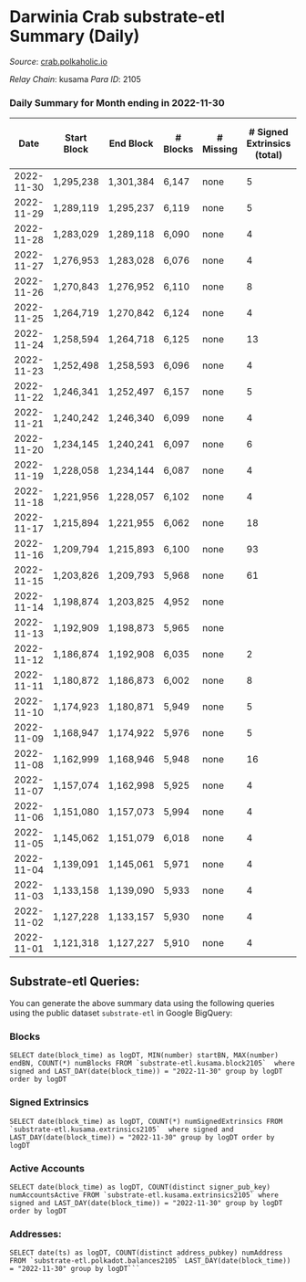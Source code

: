 # Darwinia Crab substrate-etl Summary (Daily)

_Source_: [crab.polkaholic.io](https://crab.polkaholic.io)

*Relay Chain*: kusama
*Para ID*: 2105



### Daily Summary for Month ending in 2022-11-30


| Date | Start Block | End Block | # Blocks | # Missing | # Signed Extrinsics (total) | # Active Accounts | # Addresses with Balances | # Events | # Transfers | # XCM Transfers In | # XCM Transfers Out |
| ---- | ----------- | --------- | -------- | --------- | --------------------------- | ----------------- | ------------------------- | -------- | ----------- | ------------------ | ------------------- |
| 2022-11-30 | 1,295,238 | 1,301,384 | 6,147 | none | 5 | 2 | 52 | 12,380 | 61 ($0.001) |   | 1  |
| 2022-11-29 | 1,289,119 | 1,295,237 | 6,119 | none | 5 | 2 | 52 | 12,328 | 61 ($0.003) | 1 ($0.006) | 1 ($0.0019) |
| 2022-11-28 | 1,283,029 | 1,289,118 | 6,090 | none | 4 | 1 | 52 | 12,200 |   |   |   |
| 2022-11-27 | 1,276,953 | 1,283,028 | 6,076 | none | 4 | 1 | 52 | 12,171 |   |   |   |
| 2022-11-26 | 1,270,843 | 1,276,952 | 6,110 | none | 8 | 3 |  | 12,326 | 67 ($0.10) |   |   |
| 2022-11-25 | 1,264,719 | 1,270,842 | 6,124 | none | 4 | 1 | 52 | 12,268 |   |   |   |
| 2022-11-24 | 1,258,594 | 1,264,718 | 6,125 | none | 13 | 4 | 52 | 12,696 | 353 ($0.15) | 5 ($0.033) | 8 ($0.39) |
| 2022-11-23 | 1,252,498 | 1,258,593 | 6,096 | none | 4 | 1 | 52 | 12,212 |   |   |   |
| 2022-11-22 | 1,246,341 | 1,252,497 | 6,157 | none | 5 | 1 |  | 12,337 |   |   |   |
| 2022-11-21 | 1,240,242 | 1,246,340 | 6,099 | none | 4 | 1 |  | 12,217 |   |   |   |
| 2022-11-20 | 1,234,145 | 1,240,241 | 6,097 | none | 6 | 1 | 52 | 12,354 | 132 ($0.11) |   |   |
| 2022-11-19 | 1,228,058 | 1,234,144 | 6,087 | none | 4 | 1 |  | 12,193 |   |   |   |
| 2022-11-18 | 1,221,956 | 1,228,057 | 6,102 | none | 4 | 1 | 52 | 12,224 |   |   |   |
| 2022-11-17 | 1,215,894 | 1,221,955 | 6,062 | none | 18 | 6 |  | 12,393 | 178 ($1.74) |   |   |
| 2022-11-16 | 1,209,794 | 1,215,893 | 6,100 | none | 93 | 7 |  | 13,455 | 809 ($4.20) |   |   |
| 2022-11-15 | 1,203,826 | 1,209,793 | 5,968 | none | 61 | 5 |  | 12,625 | 399 ($2.44) |   |   |
| 2022-11-14 | 1,198,874 | 1,203,825 | 4,952 | none |  |  |  | 9,907 |   |   |   |
| 2022-11-13 | 1,192,909 | 1,198,873 | 5,965 | none |  |  |  | 11,934 |   |   |   |
| 2022-11-12 | 1,186,874 | 1,192,908 | 6,035 | none | 2 | 1 |  | 12,081 |   |   |   |
| 2022-11-11 | 1,180,872 | 1,186,873 | 6,002 | none | 8 | 3 |  | 12,112 | 67 ($0.068) |   |   |
| 2022-11-10 | 1,174,923 | 1,180,871 | 5,949 | none | 5 | 2 |  | 11,989 | 61 ($0.011) |   | 1 ($0.0099) |
| 2022-11-09 | 1,168,947 | 1,174,922 | 5,976 | none | 5 | 2 | 50 | 12,041 | 66 ($0.056) |   |   |
| 2022-11-08 | 1,162,999 | 1,168,946 | 5,948 | none | 16 | 4 |  | 12,384 | 414 ($0.36) |   |   |
| 2022-11-07 | 1,157,074 | 1,162,998 | 5,925 | none | 4 | 1 |  | 11,870 |   |   |   |
| 2022-11-06 | 1,151,080 | 1,157,073 | 5,994 | none | 4 | 1 |  | 12,007 |   |   |   |
| 2022-11-05 | 1,145,062 | 1,151,079 | 6,018 | none | 4 | 1 |  | 12,055 |   |   |   |
| 2022-11-04 | 1,139,091 | 1,145,061 | 5,971 | none | 4 | 1 |  | 11,962 |   |   |   |
| 2022-11-03 | 1,133,158 | 1,139,090 | 5,933 | none | 4 | 1 | 50 | 11,885 |   |   |   |
| 2022-11-02 | 1,127,228 | 1,133,157 | 5,930 | none | 4 | 1 |  | 11,879 |   |   |   |
| 2022-11-01 | 1,121,318 | 1,127,227 | 5,910 | none | 4 | 1 | 50 | 11,840 |   |   |   |

## Substrate-etl Queries:
You can generate the above summary data using the following queries using the public dataset `substrate-etl` in Google BigQuery:


### Blocks
```
SELECT date(block_time) as logDT, MIN(number) startBN, MAX(number) endBN, COUNT(*) numBlocks FROM `substrate-etl.kusama.block2105`  where signed and LAST_DAY(date(block_time)) = "2022-11-30" group by logDT order by logDT
```


### Signed Extrinsics
```
SELECT date(block_time) as logDT, COUNT(*) numSignedExtrinsics FROM `substrate-etl.kusama.extrinsics2105`  where signed and LAST_DAY(date(block_time)) = "2022-11-30" group by logDT order by logDT
```


### Active Accounts
```
SELECT date(block_time) as logDT, COUNT(distinct signer_pub_key) numAccountsActive FROM `substrate-etl.kusama.extrinsics2105` where signed and LAST_DAY(date(block_time)) = "2022-11-30" group by logDT order by logDT
```


### Addresses:
```
SELECT date(ts) as logDT, COUNT(distinct address_pubkey) numAddress FROM `substrate-etl.polkadot.balances2105` LAST_DAY(date(block_time)) = "2022-11-30" group by logDT```

